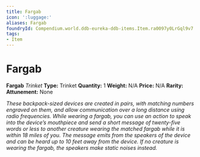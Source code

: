 ```yaml
---
title: Fargab
icon: ':luggage:'
aliases: Fargab
foundryId: Compendium.world.ddb-eureka-ddb-items.Item.ra0097y0LrGql9v7
tags:
- Item
---
```


# Fargab

**Fargab**
_Trinket_
**Type:** Trinket
**Quantity:** 1
**Weight:** N/A
**Price:** N/A
**Rarity:** 
**Attunement:** None

*These backpack-sized devices are created in pairs, with matching numbers engraved on them, and allow communication over a long distance using radio frequencies. While wearing a fargab, you can use an action to speak into the device’s mouthpiece and send a short message of twenty-five words or less to another creature wearing the matched fargab while it is within 18 miles of you. The message emits from the speakers of the device and can be heard up to 10 feet away from the device. If no creature is wearing the fargab, the speakers make static noises instead.*